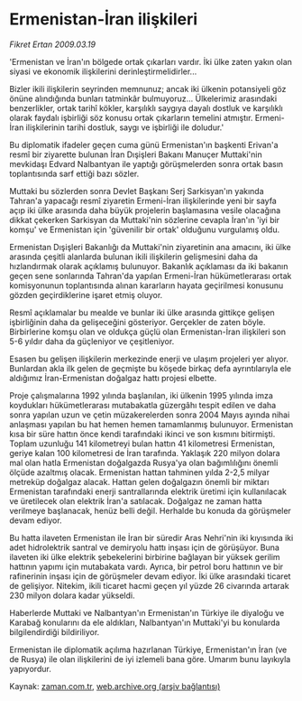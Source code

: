 # Ermenistan-İran ilişkileri

*Fikret Ertan 2009.03.19*

<tr><td class="metin" colspan="2" style="padding-top: 20px; padding-left: 5px; padding-right: 10px;">'Ermenistan ve İran'ın bölgede ortak çıkarları vardır. İki ülke zaten yakın olan siyasi ve ekonomik ilişkilerini derinleştirmelidirler...</td></tr><tr><td class="metin" colspan="2" style="padding-top: 20px; padding-left: 5px; padding-right: 10px;"><p>Bizler ikili ilişkilerin seyrinden memnunuz; ancak iki ülkenin potansiyeli göz önüne alındığında bunları tatminkâr bulmuyoruz... Ülkelerimiz arasındaki benzerlikler, ortak tarihî kökler, karşılıklı saygıya dayalı dostluk ve karşılıklı olarak faydalı işbirliği söz konusu ortak çıkarların temelini atmıştır. Ermeni-İran ilişkilerinin tarihi dostluk, saygı ve işbirliği ile doludur.'
<p> Bu diplomatik ifadeler geçen cuma günü Ermenistan'ın başkenti Erivan'a resmî bir ziyarette bulunan İran Dışişleri Bakanı Manuçer Muttaki'nin mevkidaşı Edvard Nalbantyan ile yaptığı görüşmelerden sonra ortak basın toplantısında sarf ettiği bazı sözler.
<p> Muttaki bu sözlerden sonra Devlet Başkanı Serj Sarkisyan'ın yakında Tahran'a yapacağı resmî ziyaretin Ermeni-İran ilişkilerinde yeni bir sayfa açıp iki ülke arasında daha büyük projelerin başlamasına vesile olacağına dikkat çekerken Sarkisyan da Muttaki'nin sözlerine cevapla İran'ın 'iyi bir komşu' ve Ermenistan için 'güvenilir bir ortak' olduğunu vurgulamış oldu. 
<p> Ermenistan Dışişleri Bakanlığı da Muttaki'nin ziyaretinin ana amacını, iki ülke arasında çeşitli alanlarda bulunan ikili ilişkilerin gelişmesini daha da hızlandırmak olarak açıklamış bulunuyor. Bakanlık açıklaması da iki bakanın geçen sene sonlarında Tahran'da yapılan Ermeni-İran hükümetlerarası ortak komisyonunun toplantısında alınan kararların hayata geçirilmesi konusunu gözden geçirdiklerine işaret etmiş oluyor.
<p> Resmî açıklamalar bu mealde ve bunlar iki ülke arasında gittikçe gelişen işbirliğinin daha da gelişeceğini gösteriyor. Gerçekler de zaten böyle. Birbirlerine komşu olan ve oldukça güçlü olan Ermenistan-İran ilişkileri son 5-6 yıldır daha da güçleniyor ve çeşitleniyor.
<p> Esasen bu gelişen ilişkilerin merkezinde enerji ve ulaşım projeleri yer alıyor. Bunlardan akla ilk gelen de geçmişte bu köşede birkaç defa ayrıntılarıyla ele aldığımız İran-Ermenistan doğalgaz hattı projesi elbette. 
<p> Proje çalışmalarına 1992 yılında başlanılan, iki ülkenin 1995 yılında imza koydukları hükümetlerarası mutabakatla güzergâhı tespit edilen ve daha sonra yapılan uzun ve çetin müzakerelerden sonra 2004 Mayıs ayında nihai anlaşması yapılan bu hat hemen hemen tamamlanmış bulunuyor. Ermenistan kısa bir süre hattın önce kendi tarafındaki ikinci ve son kısmını bitirmişti. Toplam uzunluğu 141 kilometreyi bulan hattın 41 kilometresi Ermenistan, geriye kalan 100 kilometresi de İran tarafında. Yaklaşık 220 milyon dolara mal olan hatla Ermenistan doğalgazda Rusya'ya olan bağımlılığını önemli ölçüde azaltmış olacak. Ermenistan hattan tahminen yılda 2-2,5 milyar metreküp doğalgaz alacak. Hattan gelen doğalgazın önemli bir miktarı Ermenistan tarafındaki enerji santrallarında elektrik üretimi için kullanılacak ve üretilecek olan elektrik İran'a satılacak. Doğalgaz ne zaman hatta verilmeye başlanacak, henüz belli değil. Herhalde bu konuda da görüşmeler devam ediyor.
<p> Bu hatta ilaveten Ermenistan ile İran bir süredir Aras Nehri'nin iki kıyısında iki adet hidrolektrik santral ve demiryolu hattı inşası için de görüşüyor. Buna ilaveten iki ülke elektrik şebekelerini birbirine bağlayan bir yüksek gerilim hattının yapımı için mutabakata vardı. Ayrıca, bir petrol boru hattının ve bir rafinerinin inşası için de görüşmeler devam ediyor. İki ülke arasındaki ticaret de gelişiyor. Nitekim, ikili ticaret hacmi geçen yıl yüzde 26 civarında artarak 230 milyon dolara kadar yükseldi. 
<p> Haberlerde Muttaki ve Nalbantyan'ın Ermenistan'ın Türkiye ile diyaloğu ve Karabağ konularını da ele aldıkları, Nalbantyan'ın Muttaki'yi bu konularda bilgilendirdiği bildiriliyor.
<p> Ermenistan ile diplomatik açılıma hazırlanan Türkiye, Ermenistan'ın İran (ve de Rusya) ile olan ilişkilerini de iyi izlemeli bana göre. Umarım bunu layıkıyla yapıyordur.<br/></p></p></p></p></p></p></p></p></p></p></td></tr>

Kaynak: [zaman.com.tr](http://zaman.com.tr/yazar.do?yazino=827217), [web.archive.org (arşiv bağlantısı)](http://web.archive.org/web/20090328233458/http://www.zaman.com.tr:80/yazar.do?yazino=827217)

